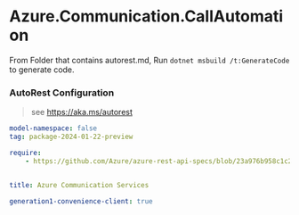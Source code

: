 # Azure.Communication.CallAutomation

From Folder that contains autorest.md, Run `dotnet msbuild /t:GenerateCode` to generate code.

### AutoRest Configuration
> see https://aka.ms/autorest

```yaml
model-namespace: false
tag: package-2024-01-22-preview

require:
    - https://github.com/Azure/azure-rest-api-specs/blob/23a976b958c1c21cc654348796d46587967b81df/specification/communication/data-plane/CallAutomation/readme.md


title: Azure Communication Services

generation1-convenience-client: true
```
